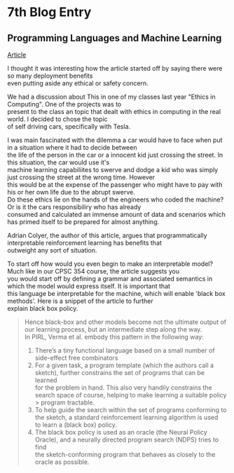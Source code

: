 # 7th Blog Entry


## Programming Languages and Machine Learning <br/>

[Article](https://blog.acolyer.org/2020/01/15/programmatically-interpretable-reinforcement-learning/) <br/>

I thought it was interesting how the article started off by saying there were so many deployment benefits <br/>
even putting aside any ethical or safety concern. <br/>

We had a discussion about This in one of my classes last year "Ethics in Computing". One of the projects was to <br/>
present to the class an topic that dealt with ethics in computing in the real world. I decided to chose the topic <br/>
of self driving cars, specifically with Tesla. <br/>

I was main fascinated with the dilemma a car would have to face when put in a situation where it had to decide between <br/>
the life of the person in the car or a innocent kid just crossing the street. In this situation, the car would use it's <br/>
machine learning capabiliites to swerve and dodge a kid who was simply just crossing the street at the wrong time. However <br/>
this would be at the expense of the passenger who might have to pay with his or her own life due to the abrupt swerve. <br/>
Do these ethics lie on the hands of the engineers who coded the machine? Or is it the cars responsibiliry who has already <br/>
consumed and calculated an immense amount of data and scenarios which has primed itself to be prepared for almost anything. <br/> 

Adrian Colyer, the author of this article, argues that programmatically interpretable reinforcement learning has benefits that <br/>
outweight any sort of situation. 

To start off how would you even begin to make an interpretable model? Much like in our CPSC 354 course, the article suggests you <br/> 
you would start off by defining a grammar and associated semantics in which the model would express itself. It is important that <br/>
this language be interpretable for the machine, which will enable 'black box methods'. Here is a snippet of the article to further <br/> 
explain black box policy. 

> Hence black-box and other models become not the ultimate output of our learning process, but an intermediate step along the way. <br/>
> In PIRL, Verma et al. embody this pattern in the following way:
> 1. There’s a tiny functional language based on a small number of side-effect free combinators
> 2. For a given task, a program template (which the authors call a sketch), further constrains the set of programs that can be learned <br/>
> for the problem in hand. This also very handily constrains the search space of course, helping to make learning a suitable policy <br/>> 
> program tractable.
> 3. To help guide the search within the set of programs conforming to the sketch, a standard reinforcement learning algorithm is used <br/>
> to learn a (black box) policy.
> 4. The black box policy is used as an oracle (the Neural Policy Oracle), and a neurally directed program search (NDPS) tries to find <br/>
> the sketch-conforming program that behaves as closely to the oracle as possible.

